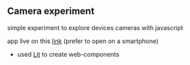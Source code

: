 ## Camera experiment

simple experiment to explore devices cameras with javascript

app live on this [link](timfts.github.io/device-camera-experiment/) (prefer to open on a smartphone)



* used [Lit](https://lit.dev/) to create web-components
